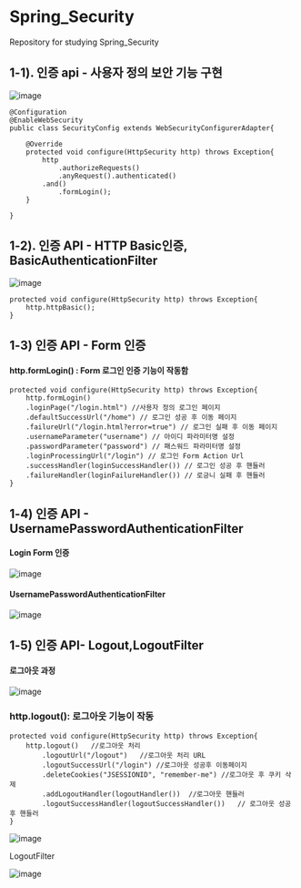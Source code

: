 # Spring_Security
 Repository for studying Spring_Security

## 1-1). 인증 api - 사용자 정의 보안 기능 구현

![image](https://user-images.githubusercontent.com/40031858/102893725-6afa1900-44a5-11eb-8af2-f552d32a1c96.png)

```
@Configuration
@EnableWebSecurity
public class SecurityConfig extends WebSecurityConfigurerAdapter{

    @Override
    protected void configure(HttpSecurity http) throws Exception{
        http
            .authorizeRequests()
            .anyRequest().authenticated()
        .and()
            .formLogin();
    }

}
```

## 1-2). 인증 API - HTTP Basic인증, BasicAuthenticationFilter

![image](https://user-images.githubusercontent.com/40031858/102970155-59af1c00-453a-11eb-9921-d33e526e84f8.png)


```
protected void configure(HttpSecurity http) throws Exception{
    http.httpBasic();
}
```

## 1-3) 인증 API - Form 인증
#### http.formLogin() : Form 로그인 인증 기능이 작동함
```
protected void configure(HttpSecurity http) throws Exception{
    http.formLogin()
    .loginPage("/login.html") //사용자 정의 로그인 페이지
    .defaultSuccessUrl("/home") // 로그인 성공 후 이동 페이지
    .failureUrl("/login.html?error=true") // 로그인 실패 후 이동 페이지
    .usernameParameter("username") // 아이디 파라미터명 설정
    .passwordParameter("password") // 패스워드 파라미터명 설정
    .loginProcessingUrl("/login") // 로그인 Form Action Url
    .successHandler(loginSuccessHandler()) // 로그인 성공 후 핸들러
    .failureHandler(loginFailureHandler()) // 로긍니 실패 후 핸들러
}
```

## 1-4) 인증 API - UsernamePasswordAuthenticationFilter

#### Login Form 인증

![image](https://user-images.githubusercontent.com/40031858/102995477-77917680-4564-11eb-9e2f-9d071535b904.png)

#### UsernamePasswordAuthenticationFilter

![image](https://user-images.githubusercontent.com/40031858/102995608-c9d29780-4564-11eb-8e0f-9f190ebbe734.png)

## 1-5) 인증 API- Logout,LogoutFilter

#### 로그아웃 과정
![image](https://user-images.githubusercontent.com/40031858/102997257-fb009700-4567-11eb-86d0-2c1e4d95a325.png)

### http.logout(): 로그아웃 기능이 작동
```
protected void configure(HttpSecurity http) throws Exception{
    http.logout()   //로그아웃 처리
        .logoutUrl("/logout")   //로그아웃 처리 URL
        .logoutSuccessUrl("/login") //로그아웃 성공후 이동페이지
        .deleteCookies("JSESSIONID", "remember-me") //로그아웃 후 쿠키 삭제
        .addLogoutHandler(logoutHandler())  //로그아웃 핸들러
        .logoutSuccessHandler(logoutSuccessHandler())   // 로그아웃 성공 후 핸들러
}
```

![image](https://user-images.githubusercontent.com/40031858/102997396-6185b500-4568-11eb-8fa0-261758c2bb3d.png)

LogoutFilter

![image](https://user-images.githubusercontent.com/40031858/102997435-7c582980-4568-11eb-929d-1b106c5c782a.png)
